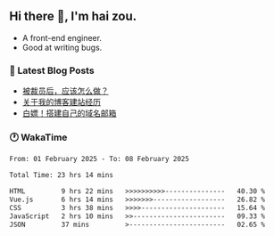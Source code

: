 ## Hi there 👋, I'm hai zou.

- A front-end engineer.
- Good at writing bugs.

### 📖 Latest Blog Posts
<!-- BLOG-POST-LIST:START -->
- [被裁员后，应该怎么做？](https://blog.izou.top/2025/01/layoff-experience/)
- [关于我的博客建站经历](https://blog.izou.top/2025/01/blog-site-build/)
- [白嫖！搭建自己的域名邮箱](https://blog.izou.top/2025/01/domain-mail/)
<!-- BLOG-POST-LIST:END -->

### 🕐 WakaTime
<!--START_SECTION:waka-->

```txt
From: 01 February 2025 - To: 08 February 2025

Total Time: 23 hrs 14 mins

HTML         9 hrs 22 mins   >>>>>>>>>>---------------   40.30 %
Vue.js       6 hrs 14 mins   >>>>>>>------------------   26.82 %
CSS          3 hrs 38 mins   >>>>---------------------   15.64 %
JavaScript   2 hrs 10 mins   >>-----------------------   09.33 %
JSON         37 mins         >------------------------   02.65 %
```

<!--END_SECTION:waka-->
